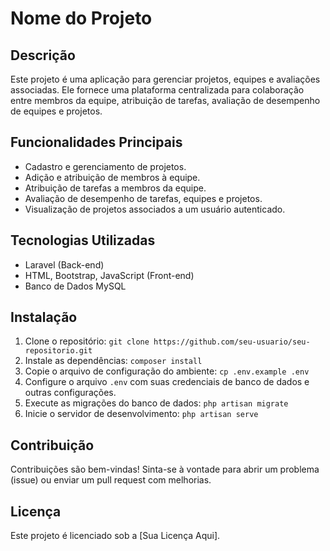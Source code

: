 # Nome do Projeto

## Descrição

Este projeto é uma aplicação para gerenciar projetos, equipes e avaliações associadas. Ele fornece uma plataforma centralizada para colaboração entre membros da equipe, atribuição de tarefas, avaliação de desempenho de equipes e projetos.

## Funcionalidades Principais

- Cadastro e gerenciamento de projetos.
- Adição e atribuição de membros à equipe.
- Atribuição de tarefas a membros da equipe.
- Avaliação de desempenho de tarefas, equipes e projetos.
- Visualização de projetos associados a um usuário autenticado.

## Tecnologias Utilizadas

- Laravel (Back-end)
- HTML, Bootstrap, JavaScript (Front-end)
- Banco de Dados MySQL

## Instalação

1. Clone o repositório: `git clone https://github.com/seu-usuario/seu-repositorio.git`
2. Instale as dependências: `composer install`
3. Copie o arquivo de configuração do ambiente: `cp .env.example .env`
4. Configure o arquivo `.env` com suas credenciais de banco de dados e outras configurações.
5. Execute as migrações do banco de dados: `php artisan migrate`
6. Inicie o servidor de desenvolvimento: `php artisan serve`

## Contribuição

Contribuições são bem-vindas! Sinta-se à vontade para abrir um problema (issue) ou enviar um pull request com melhorias.

## Licença

Este projeto é licenciado sob a [Sua Licença Aqui].
